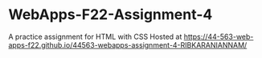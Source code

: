 # WebApps-F22-Assignment-4
A practice assignment for HTML with CSS
Hosted at  https://44-563-web-apps-f22.github.io/44563-webapps-assignment-4-RIBKARANIANNAM/